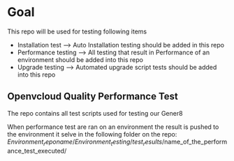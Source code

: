 # Goal
This repo will be used for testing following items
- Installation test --> Auto Installation testing should be added in this repo
- Performance testing --> All testing that result in Performance of an environment should be added into this repo
- Upgrade testing --> Automated upgrade script tests should be added into this repo


## Openvcloud Quality Performance Test   
The repo contains all test scripts used for testing our Gener8 

When performance test are ran on an environment the result is pushed to the environment it selve in the following folder on the repo:  
$Environment_reponame/Environment_testing/test_results/$name_of_the_performance_test_executed/
